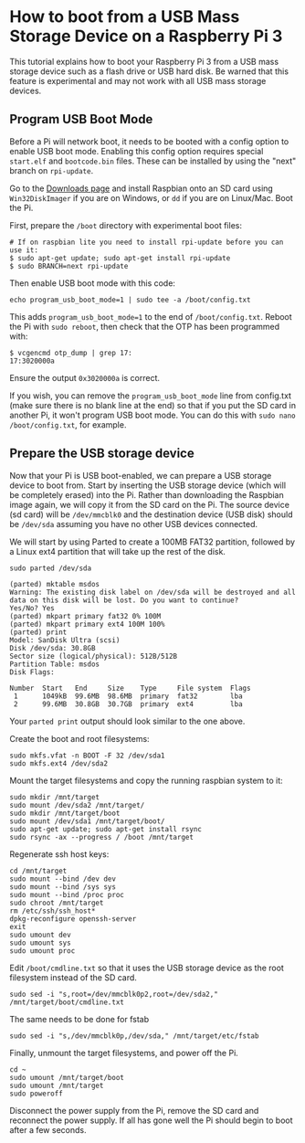# How to boot from a USB Mass Storage Device on a Raspberry Pi 3
This tutorial explains how to boot your Raspberry Pi 3 from a USB mass storage device such as a flash drive or USB hard disk. Be warned that this feature is experimental and may not work with all USB mass storage devices.

## Program USB Boot Mode
Before a Pi will network boot, it needs to be booted with a config option to enable USB boot mode. Enabling this config option requires special `start.elf` and `bootcode.bin` files. These can be installed by using the "next" branch on `rpi-update`.

Go to the [Downloads page](https://www.raspberrypi.org/downloads/raspbian/) and install Raspbian onto an SD card using `Win32DiskImager` if you are on Windows, or `dd` if you are on Linux/Mac. Boot the Pi.

First, prepare the `/boot` directory with experimental boot files:
```
# If on raspbian lite you need to install rpi-update before you can use it:
$ sudo apt-get update; sudo apt-get install rpi-update
$ sudo BRANCH=next rpi-update
```

Then enable USB boot mode with this code:
```
echo program_usb_boot_mode=1 | sudo tee -a /boot/config.txt
```

This adds `program_usb_boot_mode=1` to the end of `/boot/config.txt`. Reboot the Pi with `sudo reboot`, then check that the OTP has been programmed with:

```
$ vcgencmd otp_dump | grep 17:
17:3020000a
```

Ensure the output `0x3020000a` is correct.

If you wish, you can remove the `program_usb_boot_mode` line from config.txt (make sure there is no blank line at the end) so that if you put the SD card in another Pi, it won't program USB boot mode. You can do this with `sudo nano /boot/config.txt`, for example.

## Prepare the USB storage device
Now that your Pi is USB boot-enabled, we can prepare a USB storage device to boot from. Start by inserting the USB storage device (which will be completely erased) into the Pi. Rather than downloading the Raspbian image again, we will copy it from the SD card on the Pi. The source device (sd card) will be `/dev/mmcblk0` and the destination device (USB disk) should be `/dev/sda` assuming you have no other USB devices connected.

We will start by using Parted to create a 100MB FAT32 partition, followed by a Linux ext4 partition that will take up the rest of the disk.

```
sudo parted /dev/sda

(parted) mktable msdos
Warning: The existing disk label on /dev/sda will be destroyed and all data on this disk will be lost. Do you want to continue?
Yes/No? Yes
(parted) mkpart primary fat32 0% 100M
(parted) mkpart primary ext4 100M 100%
(parted) print
Model: SanDisk Ultra (scsi)
Disk /dev/sda: 30.8GB
Sector size (logical/physical): 512B/512B
Partition Table: msdos
Disk Flags:

Number  Start   End     Size    Type     File system  Flags
 1      1049kB  99.6MB  98.6MB  primary  fat32        lba
 2      99.6MB  30.8GB  30.7GB  primary  ext4         lba
```
Your `parted print` output should look similar to the one above.

Create the boot and root filesystems:
```
sudo mkfs.vfat -n BOOT -F 32 /dev/sda1
sudo mkfs.ext4 /dev/sda2
```

Mount the target filesystems and copy the running raspbian system to it:
```
sudo mkdir /mnt/target
sudo mount /dev/sda2 /mnt/target/
sudo mkdir /mnt/target/boot
sudo mount /dev/sda1 /mnt/target/boot/
sudo apt-get update; sudo apt-get install rsync
sudo rsync -ax --progress / /boot /mnt/target
```

Regenerate ssh host keys:
```
cd /mnt/target
sudo mount --bind /dev dev
sudo mount --bind /sys sys
sudo mount --bind /proc proc
sudo chroot /mnt/target
rm /etc/ssh/ssh_host*
dpkg-reconfigure openssh-server
exit
sudo umount dev
sudo umount sys
sudo umount proc
```

Edit `/boot/cmdline.txt` so that it uses the USB storage device as the root filesystem instead of the SD card.

```
sudo sed -i "s,root=/dev/mmcblk0p2,root=/dev/sda2," /mnt/target/boot/cmdline.txt
```

The same needs to be done for fstab
```
sudo sed -i "s,/dev/mmcblk0p,/dev/sda," /mnt/target/etc/fstab
```

Finally, unmount the target filesystems, and power off the Pi.
```
cd ~
sudo umount /mnt/target/boot 
sudo umount /mnt/target
sudo poweroff 
```

Disconnect the power supply from the Pi, remove the SD card and reconnect the power supply. If all has gone well the Pi should begin to boot after a few seconds.
